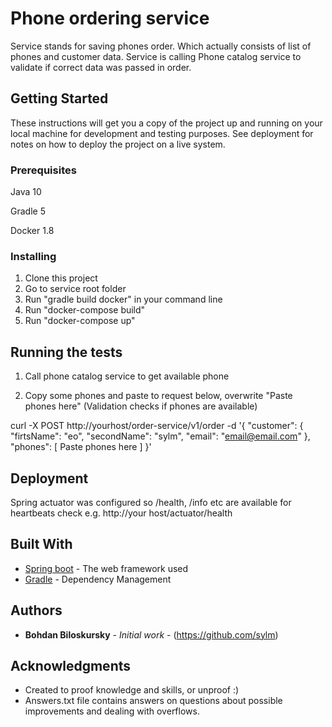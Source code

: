 # Phone ordering service

Service stands for saving phones order. Which actually consists of list of phones and customer data.
Service is calling Phone catalog service to validate if correct data was passed in order.

## Getting Started

These instructions will get you a copy of the project up and running on your local machine for development and testing purposes. See deployment for notes on how to deploy the project on a live system.

### Prerequisites

Java 10

Gradle 5

Docker 1.8

### Installing

1. Clone this project
2. Go to service root folder
3. Run "gradle build docker" in your command line
4. Run "docker-compose build"
5. Run "docker-compose up"

## Running the tests
1. Call phone catalog service to get available phone

2. Copy some phones and paste to request below, overwrite "Paste phones here" (Validation checks if phones are available)

curl -X POST http://yourhost/order-service/v1/order
  -d '{
  "customer": {
    "firtsName": "eo",
    "secondName": "sylm",
    "email": "email@email.com"
  },
  "phones": [
    Paste phones here
  ]
}'


## Deployment

Spring actuator was configured so /health, /info etc are available for heartbeats check
e.g. http://your host/actuator/health

## Built With

* [Spring boot](https://spring.io/projects/spring-boot) - The web framework used
* [Gradle](https://gradle.org/) - Dependency Management


## Authors

* **Bohdan Biloskursky** - *Initial work* - (https://github.com/sylm)

## Acknowledgments

* Created to proof knowledge and skills, or unproof :)
* Answers.txt file contains answers on questions about possible improvements and dealing with overflows.

